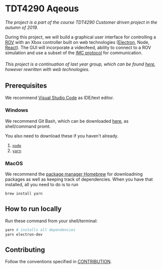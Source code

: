 # TDT4290 Aqeous

_The project is a part of the course TDT4290 Customer driven project in the autumn of 2019._

During this project, we will build a graphical user interface for controlling a [ROV](https://en.wikipedia.org/wiki/Remotely_operated_underwater_vehicle) with an Xbox controller built on web technologies ([Electron](https://electronjs.org/), Node, [React](https://reactjs.org/)). The GUI will incorporate a videofeed, ability to connect to a ROV simulation and use a subset of the [IMC protocol](https://www.lsts.pt/toolchain/imc) for communication.

###### This project is a continuation of last year group, which can be found [here](https://github.com/Kpro11/Aqeous), however rewritten with web technologies.

## Prerequisites

We recommend [Visual Studio Code](https://code.visualstudio.com/) as IDE/text editor.

### Windows

We recommend Git Bash, which can be downloaded [here](https://git-scm.com/downloads), as shell/command promt.

You also need to download these if you haven't already.

1. [`node`](https://nodejs.org/en/)
2. [`yarn`](https://yarnpkg.com/lang/en/)

### MacOS

We recommend the [package manager Homebrew](https://brew.sh/index_nb) for downloadning packages as well as keeping track of dependencies. When you have that installed, all you need to do is to run

```bash
brew install yarn
```

## How to run locally

Run these command from your shell/terminal:

```bash
yarn # installs all dependencies
yarn electron-dev
```

## Contributing

Follow the conventions specified in [CONTRIBUTION](./CONTRIBUTING.md).

